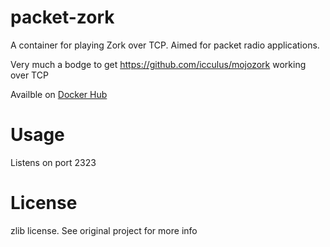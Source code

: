 # packet-zork

A container for playing Zork over TCP. Aimed for packet radio applications.

Very much a bodge to get https://github.com/icculus/mojozork working over TCP

Availble on [Docker Hub](https://hub.docker.com/repository/docker/marrold/packet-zork)

# Usage

Listens on port 2323

# License

zlib license. See original project for more info


